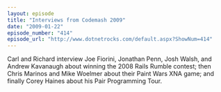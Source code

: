 ```yaml
---
layout: episode
title: "Interviews from Codemash 2009"
date: "2009-01-22"
episode_number: "414"
episode_url: "http://www.dotnetrocks.com/default.aspx?ShowNum=414"
---
```


Carl and Richard interview Joe Fiorini, Jonathan Penn, Josh Walsh, and Andrew Kavanaugh about winning the 2008 Rails Rumble contest; then Chris Marinos and Mike Woelmer about their Paint Wars XNA game; and finally Corey Haines about his Pair Programming Tour.

